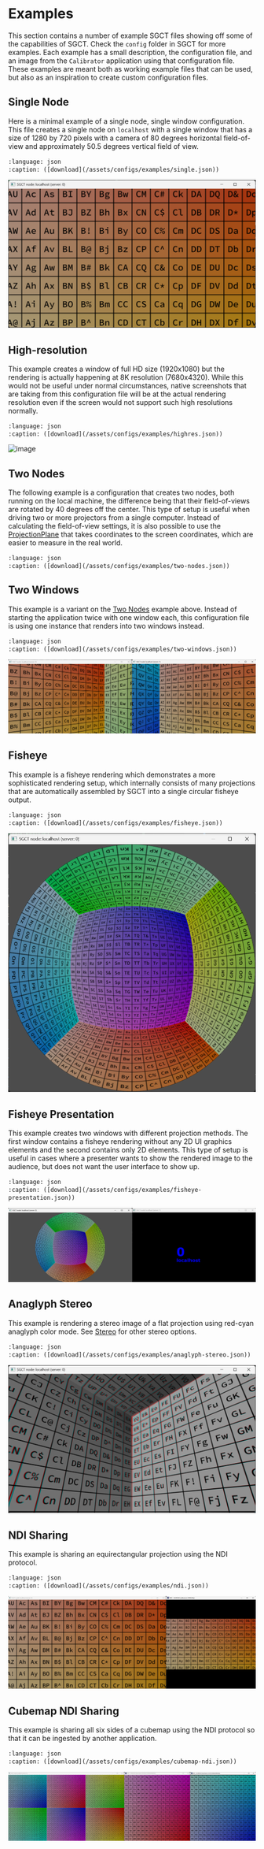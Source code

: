 # Examples
This section contains a number of example SGCT files showing off some of the capabilities of SGCT. Check the `config` folder in SGCT for more examples. Each example has a small description, the configuration file, and an image from the `Calibrator` application using that configuration file. These examples are meant both as working example files that can be used, but also as an inspiration to create custom configuration files.


## Single Node
Here is a minimal example of a single node, single window configuration. This file creates a single node on `localhost` with a single window that has a size of 1280 by 720 pixels with a camera of 80 degrees horizontal field-of-view and approximately 50.5 degrees vertical field of view.

```{literalinclude} /assets/configs/examples/single.json
:language: json
:caption: ([download](/assets/configs/examples/single.json))
```

![image](/assets/configs/examples/single.png)


## High-resolution
This example creates a window of full HD size (1920x1080) but the rendering is actually happening at 8K resolution (7680x4320). While this would not be useful under normal circumstances, native screenshots that are taking from this configuration file will be at the actual rendering resolution even if the screen would not support such high resolutions normally.

```{literalinclude} /assets/configs/examples/highres.json
:language: json
:caption: ([download](/assets/configs/examples/highres.json))
```

![image](/assets/configs/examples/highres.png)


## Two Nodes
The following example is a configuration that creates two nodes, both running on the local machine, the difference being that their field-of-views are rotated by 40 degrees off the center. This type of setup is useful when driving two or more projectors from a single computer. Instead of calculating the field-of-view settings, it is also possible to use the [ProjectionPlane](configuration/projection/projectionplane) that takes coordinates to the screen coordinates, which are easier to measure in the real world.

```{literalinclude} /assets/configs/examples/two-nodes.json
:language: json
:caption: ([download](/assets/configs/examples/two-nodes.json))
```

## Two Windows
This example is a variant on the [Two Nodes](#two-nodes) example above. Instead of starting the application twice with one window each, this configuration file is using one instance that renders into two windows instead.

```{literalinclude} /assets/configs/examples/two-windows.json
:language: json
:caption: ([download](/assets/configs/examples/two-windows.json))
```

![image](/assets/configs/examples/two-windows.png)

## Fisheye
This example is a fisheye rendering which demonstrates a more sophisticated rendering setup, which internally consists of many projections that are automatically assembled by SGCT into a single circular fisheye output.

```{literalinclude} /assets/configs/examples/fisheye.json
:language: json
:caption: ([download](/assets/configs/examples/fisheye.json))
```

![image](/assets/configs/examples/fisheye.png)

## Fisheye Presentation
This example creates two windows with different projection methods. The first window contains a fisheye rendering without any 2D UI graphics elements and the second contains only 2D elements. This type of setup is useful in cases where a presenter wants to show the rendered image to the audience, but does not want the user interface to show up.

```{literalinclude} /assets/configs/examples/fisheye-presentation.json
:language: json
:caption: ([download](/assets/configs/examples/fisheye-presentation.json))
```

![image](/assets/configs/examples/fisheye-presentation.png)

## Anaglyph Stereo
This example is rendering a stereo image of a flat projection using red-cyan anaglyph color mode. See [Stereo](configuration/window) for other stereo options.

```{literalinclude} /assets/configs/examples/anaglyph-stereo.json
:language: json
:caption: ([download](/assets/configs/examples/anaglyph-stereo.json))
```

![image](/assets/configs/examples/anaglyph-stereo.png)


## NDI Sharing
This example is sharing an equirectangular projection using the NDI protocol.

```{literalinclude} /assets/configs/examples/ndi.json
:language: json
:caption: ([download](/assets/configs/examples/ndi.json))
```

![alt text](/assets/configs/examples/ndi.png)


## Cubemap NDI Sharing
This example is sharing all six sides of a cubemap using the NDI protocol so that it can be ingested by another application.

```{literalinclude} /assets/configs/examples/cubemap-ndi.json
:language: json
:caption: ([download](/assets/configs/examples/cubemap-ndi.json))
```

![image](/assets/configs/examples/cubemap-ndi.png)
